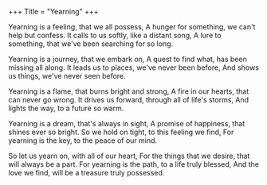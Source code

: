 +++
Title = "Yearning"
+++

Yearning is a feeling, that we all possess,
A hunger for something, we can't help but confess.
It calls to us softly, like a distant song,
A lure to something, that we've been searching for so long.

Yearning is a journey, that we embark on,
A quest to find what, has been missing all along.
It leads us to places, we've never been before,
And shows us things, we've never seen before.

Yearning is a flame, that burns bright and strong,
A fire in our hearts, that can never go wrong.
It drives us forward, through all of life's storms,
And lights the way, to a future so warm.

Yearning is a dream, that's always in sight,
A promise of happiness, that shines ever so bright.
So we hold on tight, to this feeling we find,
For yearning is the key, to the peace of our mind.

So let us yearn on, with all of our heart,
For the things that we desire, that will always be a part.
For yearning is the path, to a life truly blessed,
And the love we find, will be a treasure truly possessed.